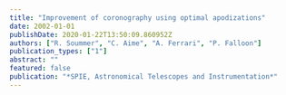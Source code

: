 ```yaml
---
title: "Improvement of coronography using optimal apodizations"
date: 2002-01-01
publishDate: 2020-01-22T13:50:09.860952Z
authors: ["R. Soummer", "C. Aime", "A. Ferrari", "P. Falloon"]
publication_types: ["1"]
abstract: ""
featured: false
publication: "*SPIE, Astronomical Telescopes and Instrumentation*"
---
```



